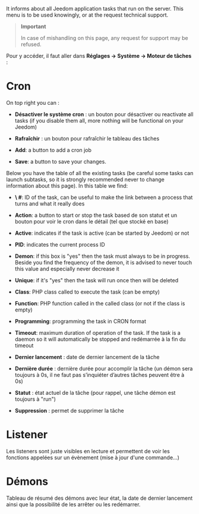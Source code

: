 It informs about all Jeedom application tasks that run on the
server. This menu is to be used knowingly, or at the
request technical support.

> **Important**
>
> In case of mishandling on this page, any request for
> support may be refused.

Pour y accéder, il faut aller dans **Réglages → Système → Moteur de tâches**
:

# Cron

On top right you can :

-   **Désactiver le système cron** : un bouton pour désactiver ou
    reactivate all tasks (if you disable them all, more
    nothing will be functional on your Jeedom)

-   **Rafraîchir** : un bouton pour rafraîchir le tableau des tâches

-   **Add**: a button to add a cron job

-   **Save**: a button to save your changes.

Below you have the table of all the existing tasks
(be careful some tasks can launch subtasks, so it is 
strongly recommended never to change information about this
 page). In this table we find:

-   **\ #**: ID of the task, can be useful to make the link between a
    process that turns and what it really does

-   **Action**: a button to start or stop the task based
    de son statut et un bouton pour voir le cron dans le détail (tel que stocké en base)

-   **Active**: indicates if the task is active (can be started
    by Jeedom) or not

-   **PID**: indicates the current process ID

-   **Demon**: if this box is "yes" then the task must always
    to be in progress. Beside you find the frequency of the demon, it is
    advised to never touch this value and especially never
    decrease it

-   **Unique**: if it's "yes" then the task will run once
    then will be deleted

-   **Class**: PHP class called to execute the task (can
    be empty)

-   **Function**: PHP function called in the called class (or not
    if the class is empty)

-   **Programming**: programming the task in CRON format

-   **Timeout**: maximum duration of operation of the task. If the
    task is a daemon so it will automatically be stopped and
    redémarrée à la fin du timeout

-   **Dernier lancement** : date de dernier lancement de la tâche

-   **Dernière durée** : dernière durée pour accomplir la tâche (un
    démon sera toujours à 0s, il ne faut pas s’inquiéter d’autres tâches
    peuvent être à 0s)

-   **Statut** : état actuel de la tâche (pour rappel, une tâche démon
    est toujours à "run")

-   **Suppression** : permet de supprimer la tâche


# Listener

Les listeners sont juste visibles en lecture et permettent de voir les fonctions appelées sur un évènement (mise à jour d'une commande...)

# Démons

Tableau de résumé des démons avec leur état, la date de dernier lancement ainsi que la possibilité de les arrêter ou les redémarrer.
